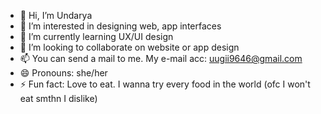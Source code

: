 - 👋 Hi, I’m Undarya
- 👀 I’m interested in designing web, app interfaces
- 🌱 I’m currently learning UX/UI design
- 💞️ I’m looking to collaborate on website or app design
- 📫 You can send a mail to me. My e-mail acc: uugii9646@gmail.com
- 😄 Pronouns: she/her
- ⚡ Fun fact: Love to eat. I wanna try every food in the world (ofc I won't eat smthn I dislike)

<!---
wasdvbn/wasdvbn is a ✨ special ✨ repository because its `README.md` (this file) appears on your GitHub profile.
You can click the Preview link to take a look at your changes.
--->
